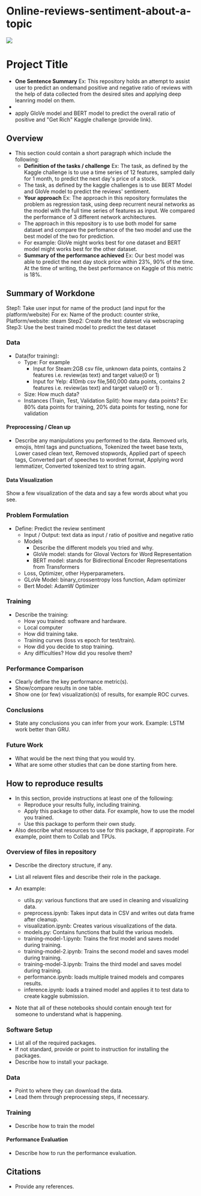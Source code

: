# Online-reviews-sentiment-about-a-topic
![](UTA-DataScience-Logo.png)

# Project Title

* **One Sentence Summary** Ex: This repository holds an attempt to assist user to predict an ondemand positive and negative ratio of reviews with the help of data collected from the desired sites and applying deep leanring model on them. 
* 
* apply GloVe model and BERT model to predict the overall ratio of positive and 
"Get Rich" Kaggle challenge (provide link). 

## Overview

* This section could contain a short paragraph which include the following:
  * **Definition of the tasks / challenge**  Ex: The task, as defined by the Kaggle challenge is to use a time series of 12 features, sampled daily for 1 month, to predict the next day's price of a stock.
  * The task, as defined by the kaggle challenges is to use BERT Model and GloVe model to predict the reviews' sentiment. 
  * **Your approach** Ex: The approach in this repository formulates the problem as regression task, using deep recurrent neural networks as the model with the full time series of features as input. We compared the performance of 3 different network architectures.
  * The approach in this repository is to use both model for same dataset and compare the perfomance of the two model and use the best model of the two for prediction. 
  * For example: GloVe might works best for one dataset and BERT model might works best for the other dataset. 
  * **Summary of the performance achieved** Ex: Our best model was able to predict the next day stock price within 23%, 90% of the time. At the time of writing, the best performance on Kaggle of this metric is 18%.

## Summary of Workdone

Step1: Take user input for name of the product (and input for the platform/website)
      For ex: Name of the product: counter strike, Platform/website: steam 
Step2: Create the test dateset via webscraping
Step3: Use the best trained model to predict the test dataset

### Data

* Data(for training):
  * Type: For example
    * Input for Steam:2GB csv file, unknown data points, contains 2 features i.e. review(as text) and target value(0 or 1)
    * Input for Yelp: 410mb csv file,560,000 data points, contains 2 features i.e. review(as text) and target value(0 or 1)  .
  * Size: How much data?
  * Instances (Train, Test, Validation Split): how many data points? Ex: 80% data points for training, 20% data points for testing, none for validation

#### Preprocessing / Clean up

* Describe any manipulations you performed to the data.
Removed urls, emojis, html tags and punctuations,
Tokenized the tweet base texts,
Lower cased clean text,
Removed stopwords,
Applied part of speech tags,
Converted part of speeches to wordnet format,
Applying word lemmatizer,
Converted tokenized text to string again.

#### Data Visualization

Show a few visualization of the data and say a few words about what you see.

### Problem Formulation

* Define: Predict the review sentiment
  * Input / Output: text data as input / ratio of positive and negative ratio 
  * Models
    * Describe the different models you tried and why.
    * GloVe model: stands for Gloval Vectors for Word Representation
    * BERT model: stands for Bidirectional Encoder Representations from Transformers
  * Loss, Optimizer, other Hyperparameters.
  * GLoVe Model: binary_crossentropy loss function, Adam optimizer
  * Bert Model: AdamW Optimizer

### Training

* Describe the training:
  * How you trained: software and hardware.
  * Local computer
  * How did training take.
  * Training curves (loss vs epoch for test/train).
  * How did you decide to stop training.
  * Any difficulties? How did you resolve them?

### Performance Comparison

* Clearly define the key performance metric(s).
* Show/compare results in one table.
* Show one (or few) visualization(s) of results, for example ROC curves.

### Conclusions

* State any conclusions you can infer from your work. Example: LSTM work better than GRU.

### Future Work

* What would be the next thing that you would try.
* What are some other studies that can be done starting from here.

## How to reproduce results

* In this section, provide instructions at least one of the following:
   * Reproduce your results fully, including training.
   * Apply this package to other data. For example, how to use the model you trained.
   * Use this package to perform their own study.
* Also describe what resources to use for this package, if appropirate. For example, point them to Collab and TPUs.

### Overview of files in repository

* Describe the directory structure, if any.
* List all relavent files and describe their role in the package.
* An example:
  * utils.py: various functions that are used in cleaning and visualizing data.
  * preprocess.ipynb: Takes input data in CSV and writes out data frame after cleanup.
  * visualization.ipynb: Creates various visualizations of the data.
  * models.py: Contains functions that build the various models.
  * training-model-1.ipynb: Trains the first model and saves model during training.
  * training-model-2.ipynb: Trains the second model and saves model during training.
  * training-model-3.ipynb: Trains the third model and saves model during training.
  * performance.ipynb: loads multiple trained models and compares results.
  * inference.ipynb: loads a trained model and applies it to test data to create kaggle submission.

* Note that all of these notebooks should contain enough text for someone to understand what is happening.

### Software Setup
* List all of the required packages.
* If not standard, provide or point to instruction for installing the packages.
* Describe how to install your package.

### Data

* Point to where they can download the data.
* Lead them through preprocessing steps, if necessary.

### Training

* Describe how to train the model

#### Performance Evaluation

* Describe how to run the performance evaluation.


## Citations

* Provide any references.






